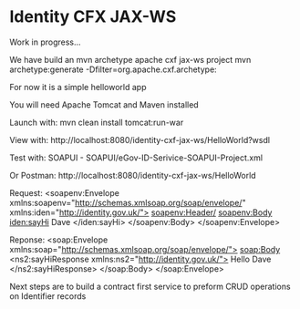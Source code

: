 Identity CFX JAX-WS
===================

Work in progress...

We have build an mvn archetype apache cxf jax-ws project
    mvn archetype:generate -Dfilter=org.apache.cxf.archetype:

For now it is a simple helloworld app

You will need Apache Tomcat and Maven installed

Launch with:
    mvn clean install tomcat:run-war

View with:
    http://localhost:8080/identity-cxf-jax-ws/HelloWorld?wsdl

Test with:
    SOAPUI - SOAPUI/eGov-ID-Serivice-SOAPUI-Project.xml

Or Postman:
    http://localhost:8080/identity-cxf-jax-ws/HelloWorld

Request:
    <soapenv:Envelope xmlns:soapenv="http://schemas.xmlsoap.org/soap/envelope/" xmlns:iden="http://identity.gov.uk/">
       <soapenv:Header/>
       <soapenv:Body>
          <iden:sayHi>
             <!--Optional:-->
             <arg0>Dave</arg0>
          </iden:sayHi>
       </soapenv:Body>
    </soapenv:Envelope>

Reponse:
    <soap:Envelope xmlns:soap="http://schemas.xmlsoap.org/soap/envelope/">
       <soap:Body>
          <ns2:sayHiResponse xmlns:ns2="http://identity.gov.uk/">
             <return>Hello Dave</return>
          </ns2:sayHiResponse>
       </soap:Body>
    </soap:Envelope>

Next steps are to build a contract first service to preform CRUD operations on Identifier records